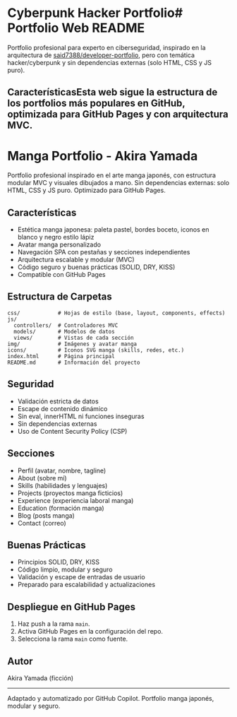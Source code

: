 # Cyberpunk Hacker Portfolio# Portfolio Web README



Portfolio profesional para experto en ciberseguridad, inspirado en la arquitectura de [said7388/developer-portfolio](https://github.com/said7388/developer-portfolio), pero con temática hacker/cyberpunk y sin dependencias externas (solo HTML, CSS y JS puro).



## CaracterísticasEsta web sigue la estructura de los portfolios más populares en GitHub, optimizada para GitHub Pages y con arquitectura MVC.


# Manga Portfolio - Akira Yamada

Portfolio profesional inspirado en el arte manga japonés, con estructura modular MVC y visuales dibujados a mano. Sin dependencias externas: solo HTML, CSS y JS puro. Optimizado para GitHub Pages.

## Características
- Estética manga japonesa: paleta pastel, bordes boceto, iconos en blanco y negro estilo lápiz
- Avatar manga personalizado
- Navegación SPA con pestañas y secciones independientes
- Arquitectura escalable y modular (MVC)
- Código seguro y buenas prácticas (SOLID, DRY, KISS)
- Compatible con GitHub Pages

## Estructura de Carpetas
```
css/            # Hojas de estilo (base, layout, components, effects)
js/
  controllers/  # Controladores MVC
  models/       # Modelos de datos
  views/        # Vistas de cada sección
img/            # Imágenes y avatar manga
icons/          # Iconos SVG manga (skills, redes, etc.)
index.html      # Página principal
README.md       # Información del proyecto
```

## Seguridad
- Validación estricta de datos
- Escape de contenido dinámico
- Sin eval, innerHTML ni funciones inseguras
- Sin dependencias externas
- Uso de Content Security Policy (CSP)

## Secciones
- Perfil (avatar, nombre, tagline)
- About (sobre mí)
- Skills (habilidades y lenguajes)
- Projects (proyectos manga ficticios)
- Experience (experiencia laboral manga)
- Education (formación manga)
- Blog (posts manga)
- Contact (correo)

## Buenas Prácticas
- Principios SOLID, DRY, KISS
- Código limpio, modular y seguro
- Validación y escape de entradas de usuario
- Preparado para escalabilidad y actualizaciones

## Despliegue en GitHub Pages
1. Haz push a la rama `main`.
2. Activa GitHub Pages en la configuración del repo.
3. Selecciona la rama `main` como fuente.

## Autor
Akira Yamada (ficción)

---
Adaptado y automatizado por GitHub Copilot. Portfolio manga japonés, modular y seguro.

